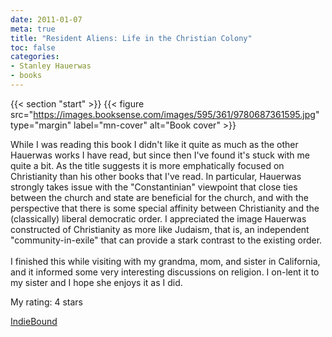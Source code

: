 ```yaml
---
date: 2011-01-07
meta: true
title: "Resident Aliens: Life in the Christian Colony"
toc: false
categories:
- Stanley Hauerwas
- books
---
```


{{< section "start" >}}
{{< figure src="https://images.booksense.com/images/595/361/9780687361595.jpg" type="margin" label="mn-cover" alt="Book cover" >}}

While I was reading this book I didn't like it quite as much as the other Hauerwas works I have read, but since then I've found it's stuck with me quite a bit. As the title suggests it is more emphatically focused on Christianity than his other books that I've read. In particular, Hauerwas strongly takes issue with the "Constantinian" viewpoint that close ties between the church and state are beneficial for the church, and with the perspective that there is some special affinity between Christianity and the (classically) liberal democratic order. I appreciated the image Hauerwas constructed of Christianity as more like Judaism, that is, an independent "community-in-exile" that can provide a stark contrast to the existing order. <br /><br />I finished this while visiting with my grandma, mom, and sister in California, and it informed some very interesting discussions on religion. I on-lent it to my sister and I hope she enjoys it as I did.

My rating: 4 stars  

[IndieBound](https://www.indiebound.org/book/9780687361595)
